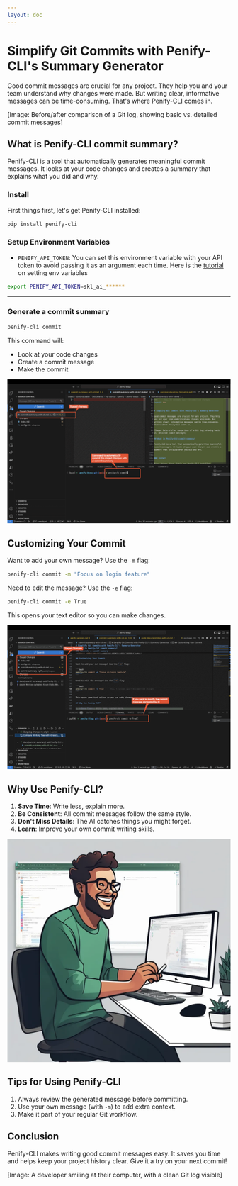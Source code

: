 ```yaml
---
layout: doc
---
```


# Simplify Git Commits with Penify-CLI's Summary Generator

Good commit messages are crucial for any project. They help you and your team understand why changes were made. But writing clear, informative messages can be time-consuming. That's where Penify-CLI comes in.

[Image: Before/after comparison of a Git log, showing basic vs. detailed commit messages]

## What is Penify-CLI commit summary?

Penify-CLI is a tool that automatically generates meaningful commit messages. It looks at your code changes and creates a summary that explains what you did and why.


### Install

First things first, let's get Penify-CLI installed:

```bash
pip install penify-cli
```

### Setup Environment Variables

- `PENIFY_API_TOKEN`: You can set this environment variable with your API token to avoid passing it as an argument each time. Here is the [tutorial](https://docs.penify.dev/docs/Creating-API-Keys-in-Penify.html) on setting env variables

```bash
export PENIFY_API_TOKEN=skl_ai_******
```

---

### Generate a commit summary

```bash
penify-cli commit
```

This command will:
- Look at your code changes
- Create a commit message
- Make the commit

![Penify commit docs](../public/images/commt-summary-1.gif)

## Customizing Your Commit

Want to add your own message? Use the `-m` flag:

```bash
penify-cli commit -m "Focus on login feature"
```

Need to edit the message? Use the `-e` flag:

```bash
penify-cli commit -e True
```

This opens your text editor so you can make changes.

![Penify commit docs](../public/images/commit-summary-2.gif)

## Why Use Penify-CLI?

1. **Save Time**: Write less, explain more.
2. **Be Consistent**: All commit messages follow the same style.
3. **Don't Miss Details**: The AI catches things you might forget.
4. **Learn**: Improve your own commit writing skills.

![Penify commit docs](../public/images/similing-git-dev.webp)

## Tips for Using Penify-CLI

1. Always review the generated message before committing.
2. Use your own message (with `-m`) to add extra context.
3. Make it part of your regular Git workflow.

## Conclusion

Penify-CLI makes writing good commit messages easy. It saves you time and helps keep your project history clear. Give it a try on your next commit!

[Image: A developer smiling at their computer, with a clean Git log visible]